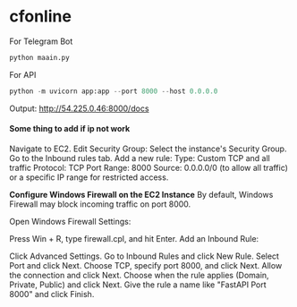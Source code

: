 # cfonline

For Telegram Bot
```python
python maain.py
```

For API
```python
python -m uvicorn app:app --port 8000 --host 0.0.0.0
```
Output: http://54.225.0.46:8000/docs

#### Some thing to add if ip not work
Navigate to EC2.
Edit Security Group:
Select the instance's Security Group.
Go to the Inbound rules tab.
Add a new rule:
Type: Custom TCP and all traffic
Protocol: TCP
Port Range: 8000
Source: 0.0.0.0/0 (to allow all traffic) or a specific IP range for restricted access.

**Configure Windows Firewall on the EC2 Instance**
By default, Windows Firewall may block incoming traffic on port 8000.

Open Windows Firewall Settings:

Press Win + R, type firewall.cpl, and hit Enter.
Add an Inbound Rule:

Click Advanced Settings.
Go to Inbound Rules and click New Rule.
Select Port and click Next.
Choose TCP, specify port 8000, and click Next.
Allow the connection and click Next.
Choose when the rule applies (Domain, Private, Public) and click Next.
Give the rule a name like "FastAPI Port 8000" and click Finish.

